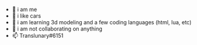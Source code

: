 - 👋 i am me
- 👀 i like cars
- 🌱 i am learning 3d modeling and a few coding languages (html, lua, etc)
- 💞️ i am not collaborating on anything
- 📫 Translunary#6151

<!---
Translunary/Translunary is a ✨ special ✨ repository because its `README.md` (this file) appears on your GitHub profile.
You can click the Preview link to take a look at your changes.
--->
